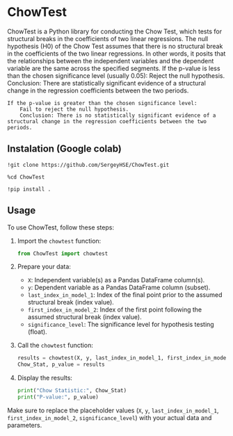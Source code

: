 # ChowTest

ChowTest is a Python library for conducting the Chow Test, which tests for structural breaks in the coefficients of two linear regressions.
The null hypothesis (H0) of the Chow Test assumes that there is no structural break in the coefficients of the two linear regressions. In other words, it posits that the relationships between the independent variables and the dependent variable are the same across the specified segments. 
    If the p-value is less than the chosen significance level (usually 0.05):
        Reject the null hypothesis.
        Conclusion: There are statistically significant evidence of a structural change in the regression coefficients between the two periods.

    If the p-value is greater than the chosen significance level:
        Fail to reject the null hypothesis.
        Conclusion: There is no statistically significant evidence of a structural change in the regression coefficients between the two periods.

## Instalation (Google colab)

```
!git clone https://github.com/SergeyHSE/ChowTest.git

%cd ChowTest

!pip install .
```

## Usage

To use ChowTest, follow these steps:

1. Import the `chowtest` function:

    ```python
    from ChowTest import chowtest
    ```

2. Prepare your data:

    - `X`: Independent variable(s) as a Pandas DataFrame column(s).
    - `y`: Dependent variable as a Pandas DataFrame column (subset).
    - `last_index_in_model_1`: Index of the final point prior to the assumed structural break (index value).
    - `first_index_in_model_2`: Index of the first point following the assumed structural break (index value).
    - `significance_level`: The significance level for hypothesis testing (float).

3. Call the `chowtest` function:

    ```python
    results = chowtest(X, y, last_index_in_model_1, first_index_in_model_2, significance_level)
    Chow_Stat, p_value = results
    ```

4. Display the results:

    ```python
    print("Chow Statistic:", Chow_Stat)
    print("P-value:", p_value)
    ```

Make sure to replace the placeholder values (`X`, `y`, `last_index_in_model_1`, `first_index_in_model_2`, `significance_level`) with your actual data and parameters.

